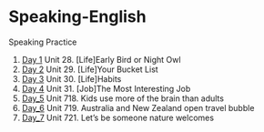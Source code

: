 # Speaking-English
Speaking Practice

1. [Day 1](https://github.com/hachuu/Speaking-English/blob/main/FreeTalking/unit_28_Early_Bird_or_Night_Owl.md) Unit 28. [Life]Early Bird or Night Owl
2. [Day 2](https://github.com/hachuu/Speaking-English/blob/main/FreeTalking/unit_29_Your_Bucket_List.md) Unit 29. [Life]Your Bucket List
3. [Day 3](https://github.com/hachuu/Speaking-English/blob/main/FreeTalking/unit_30_Habits.md) Unit 30. [Life]Habits
4. [Day 4](https://github.com/hachuu/Speaking-English/blob/main/FreeTalking/unit_31_The_Most_Interesting_Job.md) Unit 31. [Job]The Most Interesting Job
5. [Day_5](https://github.com/hachuu/Speaking-English/blob/main/FreeTalking/unit_718_Kids_use_more_of_the_brain_than_adults.md) Unit 718. Kids use more of the brain than adults
6. [Day_6](https://github.com/hachuu/Speaking-English/blob/main/FreeTalking/Unit_719._Australia_and_New_Zealand_open_travel_bubble.md) Unit 719. Australia and New Zealand open travel bubble
7. [Day_7](https://github.com/hachuu/Speaking-English/blob/main/FreeTalking/Unit_721.Let%E2%80%99s_be_someone_nature_welcomes.md) Unit 721. Let’s be someone nature welcomes
